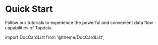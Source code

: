 # Quick Start

Follow our tutorials to experience the powerful and convenient data flow capabilities of Tapdata.

import DocCardList from '@theme/DocCardList';

<DocCardList />
